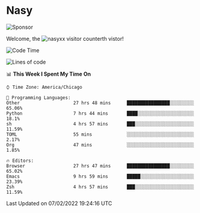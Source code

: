 # Nasy

<!--
<p align="center">
<img height="200" src="https://github-readme-stats.vercel.app/api?username=nasyxx&count_private=true&show_icons=true&theme=dracula&include_all_commits=true"/>
<img height="200" src="https://github-readme-stats.vercel.app/api/top-langs/?username=nasyxx&theme=dracula&hide=html,jupyter+notebook&count_private=true&show_icons=true"/>
</p>

  
----------------
-->

![Sponsor](https://img.shields.io/static/v1.svg?label=Sponsor&message=%E2%9D%A4&logo=GitHub&style=flat&color=pink)
 
Welcome, the ![nasyxx visitor counter](https://count.getloli.com/get/@nasyxx?theme=rule34)th vistor!
 
<!--START_SECTION:waka-->
![Code Time](http://img.shields.io/badge/Code%20Time-1%2C866%20hrs%2027%20mins-blue)

![Lines of code](https://img.shields.io/badge/From%20Hello%20World%20I%27ve%20Written-5%20Million%20lines%20of%20code-blue)

📊 **This Week I Spent My Time On** 

```text
⌚︎ Time Zone: America/Chicago

💬 Programming Languages: 
Other                    27 hrs 48 mins      ████████████████░░░░░░░░░   65.06% 
Python                   7 hrs 44 mins       ████░░░░░░░░░░░░░░░░░░░░░   18.1% 
sh                       4 hrs 57 mins       ███░░░░░░░░░░░░░░░░░░░░░░   11.59% 
TOML                     55 mins             ░░░░░░░░░░░░░░░░░░░░░░░░░   2.17% 
Org                      47 mins             ░░░░░░░░░░░░░░░░░░░░░░░░░   1.85%

🔥 Editors: 
Browser                  27 hrs 47 mins      ████████████████░░░░░░░░░   65.02% 
Emacs                    9 hrs 59 mins       █████░░░░░░░░░░░░░░░░░░░░   23.39% 
Zsh                      4 hrs 57 mins       ███░░░░░░░░░░░░░░░░░░░░░░   11.59%

```


 Last Updated on 07/02/2022 19:24:16 UTC
<!--END_SECTION:waka-->

<!-- ![visitors](https://visitor-badge.laobi.icu/badge?page_id=nasyxx.nasyxx) -->
